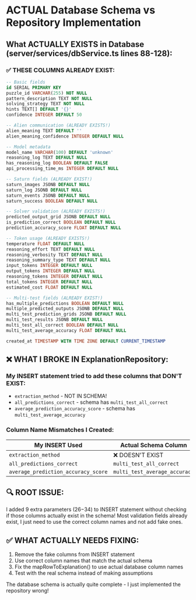 # ACTUAL Database Schema vs Repository Implementation

## What ACTUALLY EXISTS in Database (server/services/dbService.ts lines 88-128):

### ✅ THESE COLUMNS ALREADY EXIST:
```sql
-- Basic fields
id SERIAL PRIMARY KEY
puzzle_id VARCHAR(255) NOT NULL  
pattern_description TEXT NOT NULL
solving_strategy TEXT NOT NULL
hints TEXT[] DEFAULT '{}'
confidence INTEGER DEFAULT 50

-- Alien communication (ALREADY EXISTS!)
alien_meaning TEXT DEFAULT ''
alien_meaning_confidence INTEGER DEFAULT NULL

-- Model metadata
model_name VARCHAR(100) DEFAULT 'unknown'
reasoning_log TEXT DEFAULT NULL
has_reasoning_log BOOLEAN DEFAULT FALSE
api_processing_time_ms INTEGER DEFAULT NULL

-- Saturn fields (ALREADY EXIST!)
saturn_images JSONB DEFAULT NULL
saturn_log JSONB DEFAULT NULL  
saturn_events JSONB DEFAULT NULL
saturn_success BOOLEAN DEFAULT NULL

-- Solver validation (ALREADY EXISTS!)
predicted_output_grid JSONB DEFAULT NULL
is_prediction_correct BOOLEAN DEFAULT NULL
prediction_accuracy_score FLOAT DEFAULT NULL

-- Token usage (ALREADY EXISTS!)
temperature FLOAT DEFAULT NULL
reasoning_effort TEXT DEFAULT NULL
reasoning_verbosity TEXT DEFAULT NULL
reasoning_summary_type TEXT DEFAULT NULL
input_tokens INTEGER DEFAULT NULL
output_tokens INTEGER DEFAULT NULL
reasoning_tokens INTEGER DEFAULT NULL
total_tokens INTEGER DEFAULT NULL
estimated_cost FLOAT DEFAULT NULL

-- Multi-test fields (ALREADY EXIST!)
has_multiple_predictions BOOLEAN DEFAULT NULL
multiple_predicted_outputs JSONB DEFAULT NULL
multi_test_prediction_grids JSONB DEFAULT NULL
multi_test_results JSONB DEFAULT NULL
multi_test_all_correct BOOLEAN DEFAULT NULL
multi_test_average_accuracy FLOAT DEFAULT NULL

created_at TIMESTAMP WITH TIME ZONE DEFAULT CURRENT_TIMESTAMP
```

## ❌ WHAT I BROKE IN ExplanationRepository:

### My INSERT statement tried to add these columns that DON'T EXIST:
- `extraction_method` - NOT IN SCHEMA!
- `all_predictions_correct` - schema has `multi_test_all_correct`
- `average_prediction_accuracy_score` - schema has `multi_test_average_accuracy`

### Column Name Mismatches I Created:
| My INSERT Used | Actual Schema Column |
|---------------|----------------------|
| `extraction_method` | ❌ DOESN'T EXIST |
| `all_predictions_correct` | `multi_test_all_correct` |
| `average_prediction_accuracy_score` | `multi_test_average_accuracy` |

## 🔍 ROOT ISSUE:
I added 9 extra parameters ($26-$34) to INSERT statement without checking if those columns actually exist in the schema! Most validation fields already exist, I just need to use the correct column names and not add fake ones.

## ✅ WHAT ACTUALLY NEEDS FIXING:
1. Remove the fake columns from INSERT statement
2. Use correct column names that match the actual schema  
3. Fix the mapRowToExplanation() to use actual database column names
4. Test with the real schema instead of making assumptions

The database schema is actually quite complete - I just implemented the repository wrong!